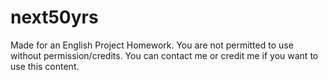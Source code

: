 # next50yrs
Made for an English Project Homework. You are not permitted to use without permission/credits. You can contact me or credit me if you want to use this content.
